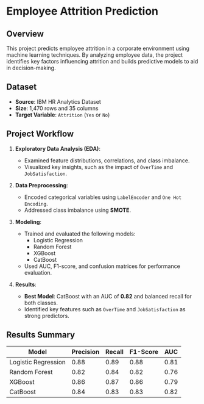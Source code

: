 # Employee Attrition Prediction

## Overview
This project predicts employee attrition in a corporate environment using machine learning techniques. By analyzing employee data, the project identifies key factors influencing attrition and builds predictive models to aid in decision-making.

## Dataset
- **Source**: IBM HR Analytics Dataset
- **Size**: 1,470 rows and 35 columns
- **Target Variable**: `Attrition` (`Yes` or `No`)

## Project Workflow
1. **Exploratory Data Analysis (EDA)**:
   - Examined feature distributions, correlations, and class imbalance.
   - Visualized key insights, such as the impact of `OverTime` and `JobSatisfaction`.

2. **Data Preprocessing**:
   - Encoded categorical variables using `LabelEncoder` and `One Hot Encoding`.
   - Addressed class imbalance using **SMOTE**.

3. **Modeling**:
   - Trained and evaluated the following models:
     - Logistic Regression
     - Random Forest
     - XGBoost
     - CatBoost
   - Used AUC, F1-score, and confusion matrices for performance evaluation.

4. **Results**:
   - **Best Model**: CatBoost with an AUC of **0.82** and balanced recall for both classes.
   - Identified key features such as `OverTime` and `JobSatisfaction` as strong predictors.

## Results Summary
| Model                | Precision | Recall | F1-Score | AUC  |
|----------------------|-----------|--------|----------|------|
| Logistic Regression  | 0.88      | 0.89   | 0.88     | 0.81 |
| Random Forest        | 0.82      | 0.84   | 0.82     | 0.76 |
| XGBoost              | 0.86      | 0.87   | 0.86     | 0.79 |
| CatBoost             | 0.84      | 0.83   | 0.83     | 0.82 |

